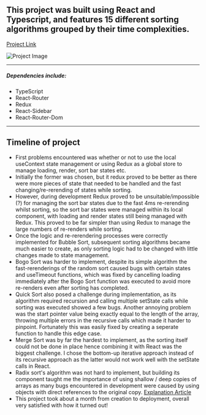 ## This project was built using React and Typescript, and features 15 different sorting algorithms grouped by their time complexities.

[Project Link](https://sorting-react-visualizer.netlify.app/)


![Project Image](https://github.com/BunAppleTeeth/Sorting-visualizer/blob/main/public/gif.gif)


---
##### Dependencies include:

- TypeScript
- React-Router
- Redux
- React-Sidebar
- React-Router-Dom

---

## Timeline of project

- First problems encountered was whether or not to use the local useContext state management or using Redux as a global store to manage loading, render, sort bar states etc.
- Initially the former was chosen, but it redux proved to be better as there were more pieces of state that needed to be handled and the fast changing/re-rerending of states while sorting.
- However, during development Redux proved to be unsuitable/impossible (?) for managing the sort bar states due to the fast 4ms re-rerending whilst sorting, so the sort bar states were managed within its local component, with loading and render states still being managed with Redux. This proved to be far simpler than using Redux to manage the large numbers of re-renders while sorting.
- Once the logic and re-rerendering processes were correctly implemented for Bubble Sort, subsequent sorting algorithms became much easier to create, as only sorting logic had to be changed with little changes made to state management.
- Bogo Sort was harder to implement, despite its simple algorithm the fast-rerenderings of the random sort caused bugs with certain states and useTimeout functions, which was fixed by cancelling loading immediately after the Bogo Sort function was executed to avoid more re-renders even after sorting has completed.
- Quick Sort also posed a challenge during implementation, as its algorithm required recursion and calling multiple setState calls while sorting was executed showed a few bugs. Another annoying problem was the start pointer value being exactly equal to the length of the array, throwing multiple errors in the recursive calls which made it harder to pinpoint. Fortunately this was easily fixed by creating a seperate function to handle this edge case.
- Merge Sort was by far the hardest to implement, as the sorting itself could not be done in place hence combining it with React was the biggest challenge. I chose the bottom-up iterative approach instead of its recursive approach as the latter would not work well with the setState calls in React.
- Radix sort's algorithm was not hard to implement, but building its component taught me the importance of using shallow / deep copies of arrays as many bugs encountered in development were caused by using objects with direct references to the original copy. [Explanation Article](https://www.freecodecamp.org/news/copying-stuff-in-javascript-how-to-differentiate-between-deep-and-shallow-copies-b6d8c1ef09cd/)
- This project took about a month from creation to deployment, overall very satisfied with how it turned out!
